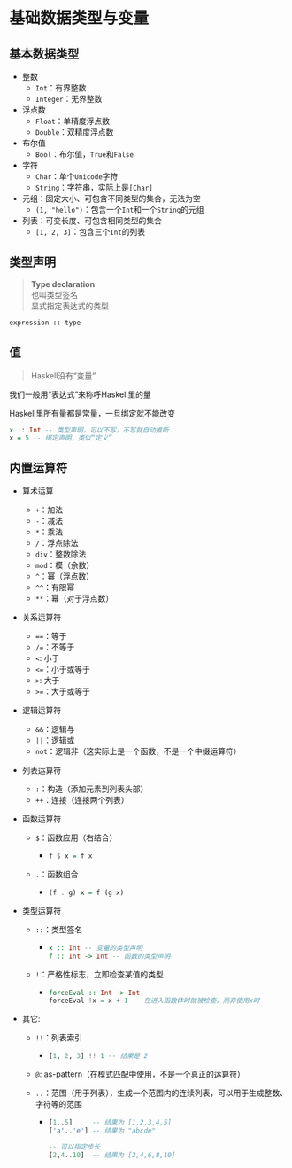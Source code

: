 ---
---

# 基础数据类型与变量

## 基本数据类型

+ 整数
  + `Int`：有界整数
  + `Integer`：无界整数
+ 浮点数
  + `Float`：单精度浮点数
  + `Double`：双精度浮点数
+ 布尔值
  + `Bool`：布尔值，`True`和`False`
+ 字符
  + `Char`：单个`Unicode`字符
  + `String`：字符串，实际上是`[Char]`
+ 元组：固定大小、可包含不同类型的集合，无法为空
  + `(1, "hello")`：包含一个`Int`和一个`String`的元组
+ 列表：可变长度、可包含相同类型的集合
  + `[1, 2, 3]`：包含三个`Int`的列表

## 类型声明

>**Type declaration**  
>也叫类型签名  
>显式指定表达式的类型

```txt
expression :: type
```

## 值

>Haskell没有“变量”

我们一般用“表达式”来称呼Haskell里的量

Haskell里所有量都是常量，一旦绑定就不能改变

```haskell
x :: Int -- 类型声明，可以不写，不写就自动推断
x = 5 -- 绑定声明，类似“定义”
```

## 内置运算符

+ 算术运算
  + `+`：加法
  + `-`：减法
  + `*`：乘法
  + `/`：浮点除法
  + `div`：整数除法
  + `mod`：模（余数）
  + `^`：幂（浮点数）
  + `^^`：有限幂
  + `**`：幂（对于浮点数）
+ 关系运算符
  + `==`：等于
  + `/=`：不等于
  + `<`: 小于
  + `<=`：小于或等于
  + `>`: 大于
  + `>=`：大于或等于
+ 逻辑运算符
  + `&&`：逻辑与
  + `||`：逻辑或
  + `not`：逻辑非（这实际上是一个函数，不是一个中缀运算符）
+ 列表运算符
  + `:`：构造（添加元素到列表头部）
  + `++`：连接（连接两个列表）
+ 函数运算符
  + `$`：函数应用（右结合）

    + ```haskell
      f $ x = f x
      ```

  + `.`：函数组合

    + ```haskell
      (f . g) x = f (g x)
      ```

+ 类型运算符
  + `::`：类型签名
  
    + ```haskell
      x :: Int -- 变量的类型声明
      f :: Int -> Int -- 函数的类型声明
      ```

  + `!`：严格性标志，立即检查某值的类型

    + ```haskell
      forceEval :: Int -> Int
      forceEval !x = x + 1 -- 在进入函数体时就被检查，而非使用x时
      ```

+ 其它:
  + `!!`：列表索引

    + ```haskell
      [1, 2, 3] !! 1 -- 结果是 2
      ```

  + `@`: as-pattern（在模式匹配中使用，不是一个真正的运算符）
  + `..`：范围（用于列表），生成一个范围内的连续列表，可以用于生成整数、字符等的范围

    + ```haskell
      [1..5]     -- 结果为 [1,2,3,4,5]
      ['a'..'e'] -- 结果为 "abcde"

      -- 可以指定步长
      [2,4..10]  -- 结果为 [2,4,6,8,10]
      ```
